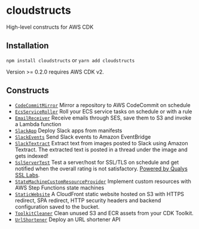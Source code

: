 # cloudstructs

High-level constructs for AWS CDK

## Installation

`npm install cloudstructs` or `yarn add cloudstructs`

Version >= 0.2.0 requires AWS CDK v2.

## Constructs

* [`CodeCommitMirror`](src/codecommit-mirror) Mirror a repository to AWS CodeCommit on schedule
* [`EcsServiceRoller`](src/ecs-service-roller) Roll your ECS service tasks on schedule or with
  a rule
* [`EmailReceiver`](src/email-receiver) Receive emails through SES, save them to S3
  and invoke a Lambda function
* [`SlackApp`](src/slack-app) Deploy Slack apps from manifests
* [`SlackEvents`](src/slack-events) Send Slack events to Amazon EventBridge
* [`SlackTextract`](src/slack-textract) Extract text from images posted to Slack
  using Amazon Textract. The extracted text is posted in a thread under the image
  and gets indexed!
* [`SslServerTest`](src/ssl-server-test) Test a server/host for SSL/TLS on schedule and
  get notified when the overall rating is not satisfactory. [Powered by Qualys SSL Labs](https://www.ssllabs.com/).
* [`StateMachineCustomResourceProvider`](src/state-machine-cr-provider) Implement custom
  resources with AWS Step Functions state machines
* [`StaticWebsite`](src/static-website) A CloudFront static website hosted on S3 with
  HTTPS redirect, SPA redirect, HTTP security headers and backend configuration saved
  to the bucket.
* [`ToolkitCleaner`](src/toolkit-cleaner) Clean unused S3 and ECR assets from your CDK
  Toolkit.
* [`UrlShortener`](src/url-shortener) Deploy an URL shortener API
